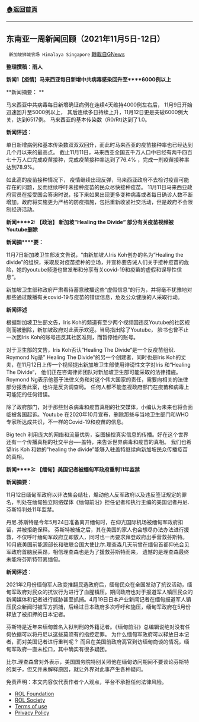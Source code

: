 ###  [:house:返回首頁](https://github.com/ourhimalayas/txt)
---


## 东南亚一周新闻回顾（2021年11月5日-12日）
` 新加坡狮城农场 Himalaya Singapore` [轉載自GNews](https://gnews.org/zh-hans/1662350/)

**整理撰稿：雨人**



**新闻****1****【疫情**】**马来西亚每日新增中共病毒感染回升至****6000例以上**

**新闻摘要： **

马来西亚中共病毒每日新增确证病例在连续4天维持4000例左右后， 11月9日开始迅速回升至5000例以上， 其后连续多日持续上升，11月12日更是突破6000例大关，达到6517例。 马来西亚的基本传染数（R0/Rt)达到了1.0。

**新闻评述：**

单日新增病例和基本传染数双双双回升，而此时马来西亚的疫苗接种率也已经达到几个月以来的最高点。 截止11月11日，马来西亚全国五千万人口中已经有两千四百七十万人口完成疫苗接种，完成疫苗接种率达到了76.4% ，完成一剂疫苗接种率达到78.9%。

如此高的疫苗接种情况下， 疫情继续出现反弹，马来西亚政府不去检讨疫苗可能存在的问题，反而继续呼吁未接种疫苗的民众尽快接种疫苗。 11月11日马来西亚政府官员在接受国会答询时说，接下来如果出现更多变种病毒或者每日确诊人数不断增加，政府将实施更为严格的防疫措施，包括重新收紧社交活动，但是政府不会限制经济活动。

**新闻****2: 【政治】 新加坡“Healing the Divide” 部分有关疫苗视频被Youtube删除**

**新闻摘****要：**

11月7日新加坡卫生部发文告说，“由新加坡人Iris Koh创办的名为“Healing the divide”的组织，采取反对疫苗接种的立场，并宣称要告诫人们关于接种疫苗的危险，她的youtube频道也曾发布和分享有关covid-19和疫苗的虚假和误导性信息”。

新加坡卫生部称政府严肃看待蓄意散播这些“虚假信息”的行为，并将毫不犹豫地对那些通过散播有关covid-19与疫苗的错误信息，危及公众健康的人采取行动。

**新闻评述**

根据新加坡卫生部文告，Iris Koh的频道有至少两个视频因违反Youtube的社区规则而被删除，新加坡政府对此表示欢迎。当局指出除了Youtube， 脸书也曾不止一次因Iris Koh的账号违反其社区准则，而暂停她的账号。

对于卫生部的文告，Iris Koh否认“Healing The Divide“是一个反疫苗组织. Roymond Ng是” Healing The Divide”的另一个创建者，同时也是Iris Koh的丈夫，在11月12日上传一个视频提出新加坡卫生部使用诽谤性文字对Iris 和“Healing The Divide“， 他们正在咨询律师团队对新加坡卫生部可能采取的法律措施。  Roymond Ng表示他基于法律义务和对这个伟大国家的责任，需要向相关的法律部分报告此案，也许是反贪调查局。 任何人都不能忽视政府部门在疫苗和病毒上可能犯的任何错误。

除了政府部门，对于那些封杀病毒和疫苗真相的社交媒体，小编认为未来也将会面临被各国起诉。Youtube 在2020年10月宣布，删除那些与当地卫生部门和WHO专家所达成共识，不一样的Covid-19和疫苗的信息。

Big tech 利用庞大的网络和流量优势，妄图操控真实信息的传播。好在这个世界还有一个传播真相的社交平台—-盖特，来告诉世界病毒和疫苗的真相。 我们也希望Iris Koh 和她的“healing the divide”能够入驻盖特继续向新加坡民众传播疫苗的真相。

**新闻****3: 【缅甸】美国记者被缅甸军政府重判11年监禁**

**新闻摘要**：

11月12日缅甸军政府以非法集会结社，煽动他人反军政府以及违反签证规定的罪名，判处在缅甸独立网络媒体《缅甸前沿》担任记者和执行主编的美国记者丹尼.芬斯特判处11年监禁。

丹尼.芬斯特是今年5月24日准备离开缅甸时，在仰光国际机场被缅甸军政府扣留，并被拒绝保释。 芬斯特被捕之后，其在美国的家人也会想尽办法办法进行援救，不仅呼吁缅甸军政府立即放人，同时也一再要求拜登政府出手营救芬斯特。 10月底美国前能源部长和驻联合国大使比尔.理查森几天前曾在缅甸首都仰光会见军政府首脑民莱昂，相信理查森也是为了援救芬斯特而来， 遗憾的是理查森最终未能将芬斯特带离缅甸。

**新闻评述**：

2021年2月份缅甸军人政变推翻民选政府后，缅甸民众在全国发动了抗议活动，缅甸军政府对民众的抗议行为进行了血腥镇压。期间政府也对于报道军人镇压民众的新闻媒体和记者进行威胁甚至抓捕。4月19日日本产业新闻记者在缅甸报道军人镇压民众新闻时被军方抓捕，后经过日本政府多次呼吁和施压，缅甸军政府在5月份释放了被扣押的日本记者。

芬斯特是近年来缅甸首名入狱判刑的外籍记者。《缅甸前沿》总编辑说绝对没有任何依据可以将丹尼以这些莫须有的指控定罪。 为什么缅甸军政府可以释放日本记者，而对美国记者进行重判呢？ 而且在美国前政府高官到访缅甸商谈的情况，缅甸军政府一直未松口，其中确实有很多疑团。

比尔.理查森曾对外表示，美国国务院特别关照他在缅甸访问期间不要谈论芬斯特的案子，但又并未解释原因，就让外界对此事产生各种疑问。

 

免责声明：本文内容仅代表作者个人观点，平台不承担任何法律风险。

- [ROL Foundation](https://rolfoundation.org/)
- [ROL Society](https://rolsociety.org/)
- [Terms of use](https://gnews.org/terms-of-use-3/)
- [Privacy Policy](https://gnews.org/privacy-policy/)
